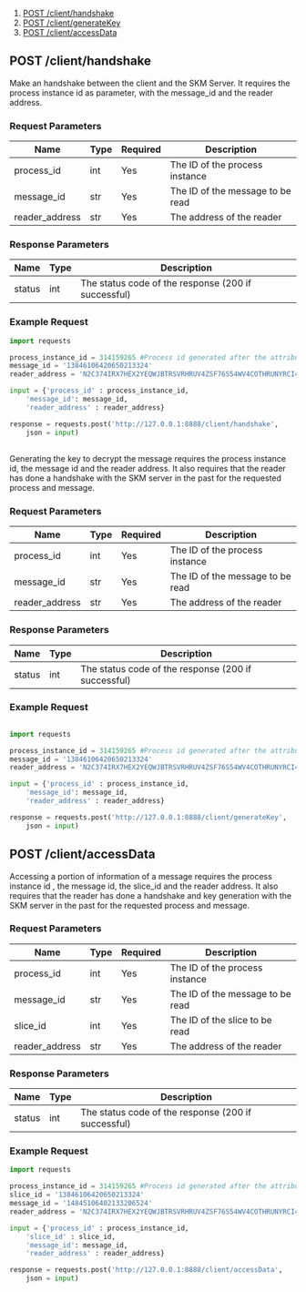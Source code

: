 1. [POST /client/handshake](#post-clienthandshake)
2. [POST /client/generateKey](#post-clientgeneratekey)
3. [POST /client/accessData](#post-clientaccessdata)

## POST /client/handshake

Make an handshake between the client and the SKM Server. It requires the process instance id as parameter, with the message_id and the reader address.

### Request Parameters
| Name | Type | Required | Description |
|------|------|----------|-------------|
| process_id | int | Yes | The ID of the process instance |
| message_id | str | Yes | The ID of the message to be read |
| reader_address | str | Yes | The address of the reader |

### Response Parameters
| Name | Type | Description |
|------|------|-------------|
| status | int | The status code of the response (200 if successful) |

### Example Request

```python
import requests

process_instance_id = 314159265 #Process id generated after the attribute certification
message_id = '13846106420650213324' 
reader_address = 'N2C374IRX7HEX2YEQWJBTRSVRHRUV4ZSF76S54WV4COTHRUNYRCI47R3WU'

input = {'process_id' : process_instance_id,
    'message_id': message_id,
    'reader_address' : reader_address}

response = requests.post('http://127.0.0.1:8888/client/handshake',
    json = input)
```

##    

Generating the key to decrypt the message requires the process instance id, the message id and the reader address.
It also requires that the reader has done a handshake with the SKM server in the past for the requested process and message.

### Request Parameters
| Name | Type | Required | Description |
|------|------|----------|-------------|
| process_id | int | Yes | The ID of the process instance |
| message_id | str | Yes | The ID of the message to be read |
| reader_address | str | Yes | The address of the reader |

### Response Parameters
| Name | Type | Description |
|------|------|-------------|
| status | int | The status code of the response (200 if successful) |

### Example Request

```python

import requests

process_instance_id = 314159265 #Process id generated after the attribute certification
message_id = '13846106420650213324'
reader_address = 'N2C374IRX7HEX2YEQWJBTRSVRHRUV4ZSF76S54WV4COTHRUNYRCI47R3WU'

input = {'process_id' : process_instance_id,
    'message_id': message_id,
    'reader_address' : reader_address}

response = requests.post('http://127.0.0.1:8888/client/generateKey',
    json = input)
```

## POST /client/accessData

Accessing a portion of information of a message requires the process instance id , the message id, the slice_id and the reader address. It also requires that the reader has done a handshake and key generation with the SKM server in the past for the requested process and message.

### Request Parameters
| Name | Type | Required | Description |
|------|------|----------|-------------|
| process_id | int | Yes | The ID of the process instance |
| message_id | str | Yes | The ID of the message to be read |
| slice_id | int | Yes | The ID of the slice to be read |
| reader_address | str | Yes | The address of the reader |

### Response Parameters
| Name | Type | Description |
|------|------|-------------|
| status | int | The status code of the response (200 if successful) |

### Example Request

```python
import requests 

process_instance_id = 314159265 #Process id generated after the attribute certification
slice_id = '13846106420650213324'
message_id = '14845106402133206524'
reader_address = 'N2C374IRX7HEX2YEQWJBTRSVRHRUV4ZSF76S54WV4COTHRUNYRCI47R3WU'

input = {'process_id' : process_instance_id,
    'slice_id' : slice_id,
    'message_id': message_id,
    'reader_address' : reader_address}

response = requests.post('http://127.0.0.1:8888/client/accessData',
    json = input)
```
